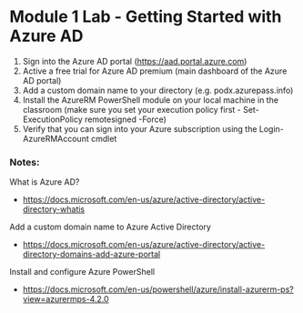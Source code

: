 # Module 1 Lab - Getting Started with Azure AD

1. Sign into the Azure AD portal (https://aad.portal.azure.com)
2. Active a free trial for Azure AD premium (main dashboard of the Azure AD portal)
3. Add a custom domain name to your directory (e.g. podx.azurepass.info)
4. Install the AzureRM PowerShell module on your local machine in the classroom (make sure you set your execution policy first - Set-ExecutionPolicy remotesigned -Force)
5. Verify that you can sign into your Azure subscription using the Login-AzureRMAccount cmdlet


### Notes:

What is Azure AD?
* https://docs.microsoft.com/en-us/azure/active-directory/active-directory-whatis

Add a custom domain name to Azure Active Directory
* https://docs.microsoft.com/en-us/azure/active-directory/active-directory-domains-add-azure-portal

Install and configure Azure PowerShell
* https://docs.microsoft.com/en-us/powershell/azure/install-azurerm-ps?view=azurermps-4.2.0
